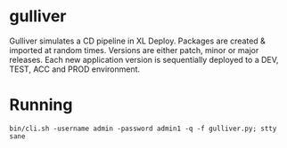 # gulliver

Gulliver simulates a CD pipeline in XL Deploy. Packages are created & imported at random times. Versions are either patch, minor or major releases. Each new application version is sequentially deployed to a DEV, TEST, ACC and PROD environment.

# Running

```
bin/cli.sh -username admin -password admin1 -q -f gulliver.py; stty sane
```
